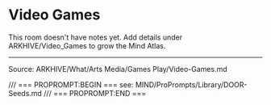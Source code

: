 # Video Games

This room doesn't have notes yet. Add details under ARKHIVE/Video_Games to grow the Mind Atlas.

---
Source: ARKHIVE/What/Arts Media/Games Play/Video-Games.md

/// === PROPROMPT:BEGIN ===
see: MIND/ProPrompts/Library/DOOR-Seeds.md
/// === PROPROMPT:END ===
